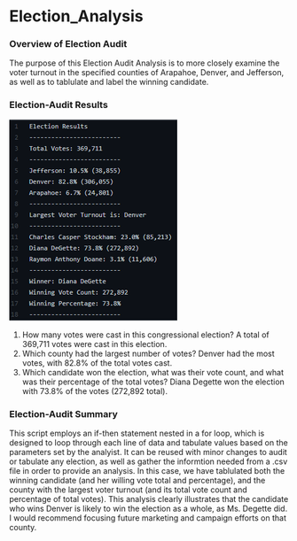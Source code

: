 # Election_Analysis
### Overview of Election Audit
The purpose of this Election Audit Analysis is to more closely examine the voter turnout in the specified counties of Arapahoe, Denver, and Jefferson, as well as to tablulate and label the winning candidate.

### Election-Audit Results
![Election Results Summary](analysis/printout.png)
1. How many votes were cast in this congressional election?
A total of 369,711 votes were cast in this election.
2. Which county had the largest number of votes?
Denver had the most votes, with 82.8% of the total votes cast.
3. Which candidate won the election, what was their vote count, and what was their percentage of the total votes?
Diana Degette won the election with 73.8% of the votes (272,892 total).

### Election-Audit Summary
This script employs an if-then statement nested in a for loop, which is designed to loop through each line of data and tabulate values based on the parameters set by the analyist. It can be reused with minor changes to audit or tabulate any election, as well as gather the informtion needed from a .csv file in order to provide an analysis. In this case, we have tablulated both the winning candidate (and her willing vote total and percentage), and the county with the largest voter turnout (and its total vote count and percentage of total votes). This analysis clearly illustrates that the candidate who wins Denver is likely to win the election as a whole, as Ms. Degette did. I would recommend focusing future marketing and campaign efforts on that county.
